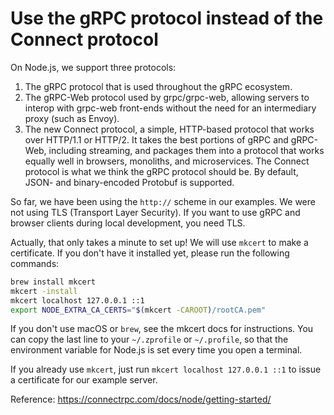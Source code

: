 # Use the gRPC protocol instead of the Connect protocol

On Node.js, we support three protocols:

1. The gRPC protocol that is used throughout the gRPC ecosystem.
2. The gRPC-Web protocol used by grpc/grpc-web, allowing servers to interop with grpc-web front-ends without the need for an intermediary proxy (such as Envoy).
3. The new Connect protocol, a simple, HTTP-based protocol that works over HTTP/1.1 or HTTP/2. It takes the best portions of gRPC and gRPC-Web, including streaming, and packages them into a protocol that works equally well in browsers, monoliths, and microservices. The Connect protocol is what we think the gRPC protocol should be. By default, JSON- and binary-encoded Protobuf is supported.

So far, we have been using the ```http://``` scheme in our examples. We were not using TLS (Transport Layer Security). If you want to use gRPC and browser clients during local development, you need TLS.

Actually, that only takes a minute to set up! We will use ```mkcert``` to make a certificate. If you don't have it installed yet, please run the following commands:

```bash
brew install mkcert
mkcert -install
mkcert localhost 127.0.0.1 ::1
export NODE_EXTRA_CA_CERTS="$(mkcert -CAROOT)/rootCA.pem"
```

If you don't use macOS or ```brew```, see the mkcert docs for instructions. You can copy the last line to your ```~/.zprofile``` or ```~/.profile```, so that the environment variable for Node.js is set every time you open a terminal.

If you already use ```mkcert```, just run ```mkcert localhost 127.0.0.1 ::1``` to issue a certificate for our example server.

Reference:
https://connectrpc.com/docs/node/getting-started/